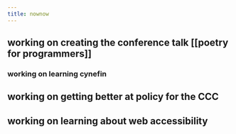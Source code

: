 ```yaml
---
title: nownow
---
```


## working on creating the conference talk [[poetry for programmers]]
### working on learning cynefin
## working on getting better at policy for the CCC
## working on learning about web accessibility
